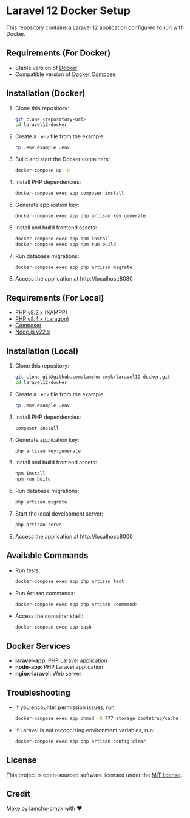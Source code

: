 # Laravel 12 Docker Setup

This repository contains a Laravel 12 application configured to run with Docker.

## Requirements (For Docker)
- Stable version of [Docker](https://docs.docker.com/engine/install/)
- Compatible version of [Docker Compose](https://docs.docker.com/compose/install/#install-compose)

## Installation (Docker)

1. Clone this repository:
   ```bash
   git clone <repository-url>
   cd laravel12-docker
   ```

2. Create a `.env` file from the example:
   ```bash
   cp .env.example .env
   ```

3. Build and start the Docker containers:
   ```bash
   docker-compose up -d
   ```

4. Install PHP dependencies:
   ```bash
   docker-compose exec app composer install
   ```

5. Generate application key:
   ```bash
   docker-compose exec app php artisan key:generate
   ```

6. Install and build frontend assets:
   ```bash
   docker-compose exec app npm install
   docker-compose exec app npm run build
   ```

7. Run database migrations:
   ```bash
   docker-compose exec app php artisan migrate
   ```

8. Access the application at http://localhost:8080

## Requirements (For Local)
- [PHP v8.2.x (XAMPP)](https://sourceforge.net/projects/xampp/files/XAMPP%20Windows/8.2.12/xampp-windows-x64-8.2.12-0-VS16-installer.exe/download)
- [PHP v8.4.x (Laragon)](https://github.com/leokhoa/laragon/releases/download/8.0.0/laragon-wamp.exe)
- [Composer](https://getcomposer.org/download/)
- [Node.js v22.x](https://nodejs.org/en/blog/release/v22.11.0)

## Installation (Local)

1. Clone this repository:
   ```bash
   git clone git@github.com:lamchu-cmyk/laravel12-docker.git
   cd laravel12-docker
   ```

2. Create a `.env` file from the example:
   ```bash
   cp .env.example .env
   ```

3. Install PHP dependencies:
   ```bash
   composer install
   ```

4. Generate application key:
   ```bash
   php artisan key:generate
   ```

5. Install and build frontend assets:
   ```bash
   npm install
   npm run build
   ```

6. Run database migrations:
   ```bash
   php artisan migrate
   ```

7. Start the local development server:
   ```bash
   php artisan serve
   ```

8. Access the application at http://localhost:8000

## Available Commands

- Run tests:
  ```bash
  docker-compose exec app php artisan test
  ```

- Run Artisan commands:
  ```bash
  docker-compose exec app php artisan <command>
  ```

- Access the container shell:
  ```bash
  docker-compose exec app bash
  ```

## Docker Services

- **laravel-app**: PHP Laravel application
- **node-app**: PHP Laravel application
- **nginx-laravel**: Web server

## Troubleshooting

- If you encounter permission issues, run:
  ```bash
  docker-compose exec app chmod -R 777 storage bootstrap/cache
  ```

- If Laravel is not recognizing environment variables, run:
  ```bash
  docker-compose exec app php artisan config:clear
  ```

## License

This project is open-sourced software licensed under the [MIT license](https://opensource.org/licenses/MIT).

## Credit
Make by [lamchu-cmyk](https://github.com/lamchu-cmyk) with ❤️